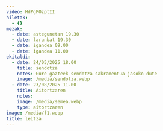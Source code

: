 ```yaml
---
video: HdPgPOzptII
hiletak:
  - {}
mezak:
  - date: astegunetan 19.30
  - date: larunbat 19.30
  - date: igandea 09.00
  - date: igandea 11.00
ekitaldi:
  - date: 24/05/2025 18.00
    title: sendotza
    notes: Gure gazteek sendotza sakramentua jasoko dute
    image: /media/sendotza.webp
  - date: 23/08/2025 11.00
    title: Aitortzaren
    notes:
    image: /media/semea.webp
    type: aitortzaren
image: /media/f1.webp
title: leitza
---
```

